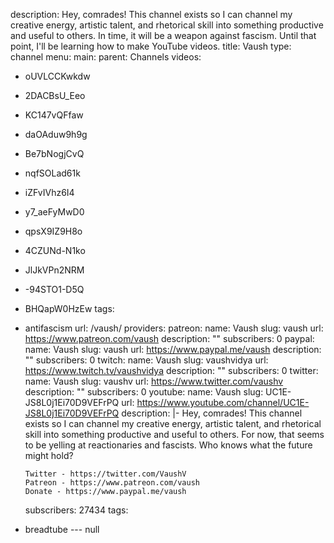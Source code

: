 description: Hey, comrades! This channel exists so I can channel my creative energy,
  artistic talent, and rhetorical skill into something productive and useful to others.
  In time, it will be a weapon against fascism. Until that point, I'll be learning
  how to make YouTube videos.
title: Vaush
type: channel
menu:
  main:
    parent: Channels
videos:
- oUVLCCKwkdw
- 2DACBsU_Eeo
- KC147vQFfaw
- daOAduw9h9g
- Be7bNogjCvQ
- nqfSOLad61k
- iZFvIVhz6I4
- y7_aeFyMwD0
- qpsX9IZ9H8o
- 4CZUNd-N1ko
- JlJkVPn2NRM
- -94STO1-D5Q
- BHQapW0HzEw
tags:
- antifascism
url: /vaush/
providers:
  patreon:
    name: Vaush
    slug: vaush
    url: https://www.patreon.com/vaush
    description: ""
    subscribers: 0
  paypal:
    name: Vaush
    slug: vaush
    url: https://www.paypal.me/vaush
    description: ""
    subscribers: 0
  twitch:
    name: Vaush
    slug: vaushvidya
    url: https://www.twitch.tv/vaushvidya
    description: ""
    subscribers: 0
  twitter:
    name: Vaush
    slug: vaushv
    url: https://www.twitter.com/vaushv
    description: ""
    subscribers: 0
  youtube:
    name: Vaush
    slug: UC1E-JS8L0j1Ei70D9VEFrPQ
    url: https://www.youtube.com/channel/UC1E-JS8L0j1Ei70D9VEFrPQ
    description: |-
      Hey, comrades! This channel exists so I can channel my creative energy, artistic talent, and rhetorical skill into something productive and useful to others. For now, that seems to be yelling at reactionaries and fascists. Who knows what the future might hold?

      Twitter - https://twitter.com/VaushV
      Patreon - https://www.patreon.com/vaush
      Donate - https://www.paypal.me/vaush
    subscribers: 27434
tags:
- breadtube
--- null
